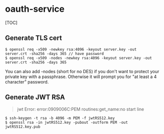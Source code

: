 # oauth-service

[TOC]

## Generate TLS cert
```shell=
$ openssl req -x509 -newkey rsa:4096 -keyout server.key -out server.crt -sha256 -days 365 // have password
$ openssl req -x509 -nodes -newkey rsa:4096 -keyout server.key -out server.crt -sha256 -days 365
```
You can also add -nodes (short for no DES) if you don't want to protect your private key with a passphrase. Otherwise it will prompt you for "at least a 4 character" password.

## Generate JWT RSA
> jwt Error: error:0909006C:PEM routines:get_name:no start line
```shell=
$ ssh-keygen -t rsa -b 4096 -m PEM -f jwtRS512.key
$ openssl rsa -in jwtRS512.key -pubout -outform PEM -out jwtRS512.key.pub
```